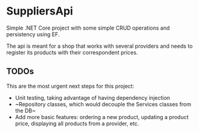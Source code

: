 # SuppliersApi
Simple .NET Core project with some simple CRUD operations and persistency using EF. 

The api is meant for a shop that works with several providers and needs to register its products with their correspondent prices.

## TODOs
This are the most urgent next steps for this project:
- Unit testing, taking advantage of having dependency injection
- ~Repository classes, which would decouple the Services classes from the DB~
- Add more basic features: ordering a new product, updating a product price, displaying all products from a provider, etc.
